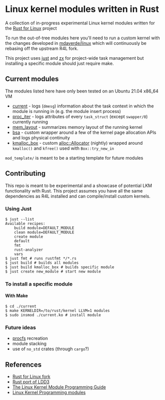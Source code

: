 # Linux kernel modules written in Rust

A collection of in-progress experimental Linux kernel modules written for the [Rust for Linux](https://github.com/Rust-for-Linux/linux) project

To run the out-of-tree modules here you'll need to run a custom kernel with the changes developed in [mdaverde/linux](https://github.com/mdaverde/linux) which will continuously be rebasing off the upstream R4L fork.

This project uses [just](https://github.com/casey/just) and [zx](https://github.com/google/zx) for project-wide task management but installing a specific module should just require make.

## Current modules

The modules listed here have only been tested on an Ubuntu 21.04 x86_64 VM

- [current](./current/main.rs) - logs (`dmesg`) information about the task context in which the module is running in (e.g. the module insert process)
- [proc_iter](./proc_iter/main.rs) - logs attributes of every `task_struct` (except `swapper/0`) currently running
- [mem_layout](./mem_layout/main.rs) - summarizes memory layout of the running kernel
- [bsa](./bsa/main.rs) - custom wrapper around a few of the kernel page allocation APIs and logs physical continuity
- [kmalloc_box](./kmalloc_box/main.rs) - custom [alloc::Allocator](https://doc.rust-lang.org/beta/alloc/alloc/trait.Allocator.html#) (nightly) wrapped around `kmalloc()` and `kfree()` used with `Box::try_new_in`

`mod_template/` is meant to be a starting template for future modules

## Contributing

This repo is meant to be experimental and a showcase of potential LKM functionality with Rust. This project assumes you have all the same dependencies as R4L installed and can compile/install custom kernels.

### Using Just

```shell
$ just --list
Available recipes:
    build module=DEFAULT_MODULE
    clean module=DEFAULT_MODULE
    create module
    default
    fmt
    rust-analyzer
    vars
$ just fmt # runs rustfmt */*.rs
$ just build # builds all modules
$ just build kmalloc_box # builds specific module
$ just create new_module # start new module
```

### To install a specific module

#### With Make

```shell
$ cd ./current
$ make KERNELDIR=/to/rust/kernel LLVM=1 modules
$ sudo insmod ./current.ko # install module
```

### Future ideas

- [procfs](https://www.kernel.org/doc/html/latest/filesystems/proc.html) recreation
- module stacking
- use of `no_std` crates (through `cargo`?)

## References

- [Rust for Linux fork](https://github.com/Rust-for-Linux/linux)
- [Rust port of LDD3](https://github.com/d0u9/Linux-Device-Driver-Rust)
- [The Linux Kernel Module Programming Guide](https://sysprog21.github.io/lkmpg/)
- [Linux Kernel Programming modules](https://github.com/PacktPublishing/Linux-Kernel-Programming)
